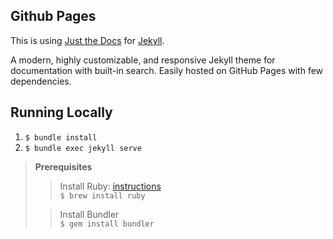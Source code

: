 ## Github Pages
This is using [Just the Docs](https://github.com/just-the-docs/just-the-docs) for [Jekyll](https://jekyllrb.com/docs/).

A modern, highly customizable, and responsive Jekyll theme for documentation with built-in search. Easily hosted on GitHub Pages with few dependencies.

## Running Locally
1. `$ bundle install`
2. `$ bundle exec jekyll serve`

> **Prerequisites** <br>
>> Install Ruby: [instructions](https://jekyllrb.com/docs/installation/) <br> 
>> `$ brew install ruby`
>
>> Install Bundler <br>
>> `$ gem install bundler`
